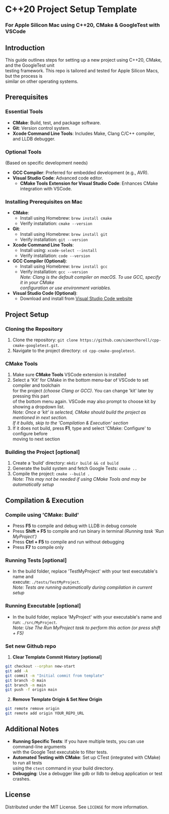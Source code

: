 # C++20 Project Setup Template
### For Apple Silicon Mac using C++20, CMake & GoogleTest with VSCode

## Introduction
This guide outlines steps for setting up a new project using C++20, CMake, and the GoogleTest unit  
testing framework. This repo is tailored and tested for Apple Silicon Macs, but the process is  
similar on other operating systems.  

## Prerequisites

### Essential Tools
- **CMake**: Build, test, and package software.
- **Git**: Version control system.
- **Xcode Command Line Tools**: Includes Make, Clang C/C++ compiler, and LLDB debugger.

### Optional Tools
(Based on specific development needs)  
- **GCC Compiler**: Preferred for embedded development (e.g., AVR).
- **Visual Studio Code**: Advanced code editor.
  - **CMake Tools Extension for Visual Studio Code**: Enhances CMake integration with VSCode.

### Installing Prerequisites on Mac
- **CMake**:
  - Install using Homebrew: `brew install cmake`
  - Verify installation: `cmake --version`
- **Git**:
  - Install using Homebrew: `brew install git`
  - Verify installation: `git --version`
- **Xcode Command Line Tools**:
  - Install using: `xcode-select --install`
  - Verify installation: `code --version`
- **GCC Compiler (Optional)**:
  - Install using Homebrew: `brew install gcc`
  - Verify installation: `gcc --version`  
  *Note: Clang is the default compiler on macOS. To use GCC, specify it in your CMake*  
  *configuration or use environment variables.*  
- **Visual Studio Code (Optional)**:
  - Download and install from [Visual Studio Code website](https://code.visualstudio.com/)

## Project Setup

### Cloning the Repository
1. Clone the repository: `git clone https://github.com/simonthorell/cpp-cmake-googletest.git`.
2. Navigate to the project directory: `cd cpp-cmake-googletest`.

### CMake Tools
1. Make sure **CMake Tools** VSCode extension is installed
2. Select a 'Kit' for CMake in the bottom menu-bar of VSCode to set compiler and toolchain  
for the project *(choose Clang or GCC)*. You can change 'kit' later by pressing this part   
of the bottom menu again. VSCode may also prompt to choose kit by showing a dropdown list.  
*Note: Once a 'kit' is selected, CMake should build the project as mentioned in next section.*  
*If it builds, skip to the 'Compilation & Execution' section*  
3. If it does not build, press **F1**, type and select 'CMake: Configure' to configure before  
moving to next section

### Building the Project [optional]
1. Create a 'build' directory: `mkdir build && cd build`  
2. Generate the build system and fetch Google Tests: `cmake ..`  
3. Compile the project: `cmake --build .`    
*Note: This may not be needed if using CMake Tools and may be automatically setup*

## Compilation & Execution

### Compile using 'CMake: Build'
- Press **F5** to compile and debug with LLDB in debug console  
- Press **Shift + F5** to compile and run binary in terminal *(Running task 'Run MyProject')*
- Press **Ctrl + F5** to compile and run without debugging
- Press **F7** to compile only

### Running Tests [optional]
- In the build folder, replace 'TestMyProject' with your test executable's name and  
execute: `./tests/TestMyProject`.  
*Note: Tests are running automatically during compilation in current setup*

### Running Executable [optional]
- In the build folder, replace 'MyProject' with your executable's name and  
run: `./src/MyProject`.  
*Note: Use The Run MyProject task to perform this action (or press shift + F5)*

### Set new Github repo
1. **Clear Template Commit History [optional]**
  ```bash
  git checkout --orphan new-start
  git add -A
  git commit -m "Initial commit from template"
  git branch -D main
  git branch -m main
  git push -f origin main
  ```
2. **Remove Template Origin & Set New Origin**
  ```bash
  git remote remove origin
  git remote add origin YOUR_REPO_URL
  ```

## Additional Notes
- **Running Specific Tests**: If you have multiple tests, you can use command-line arguments  
with the Google Test executable to filter tests.
- **Automated Testing with CMake**: Set up CTest (integrated with CMake) to run all tests  
using the `ctest` command in your build directory.
- **Debugging**: Use a debugger like gdb or lldb to debug application or test crashes.

## License
Distributed under the MIT License. See `LICENSE` for more information.